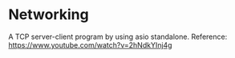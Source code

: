 # Networking
A TCP server-client program by using asio standalone.
Reference: https://www.youtube.com/watch?v=2hNdkYInj4g
